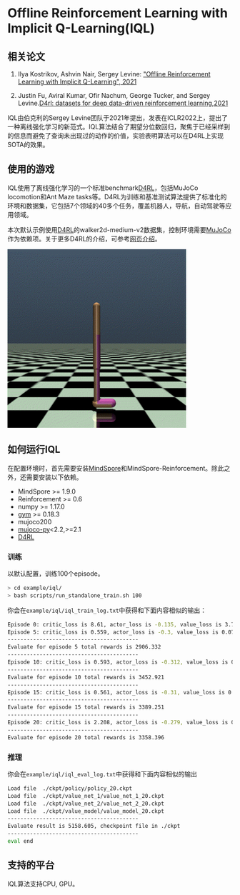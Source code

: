# Offline Reinforcement Learning with Implicit Q-Learning(IQL)

## 相关论文

1. Ilya Kostrikov, Ashvin Nair, Sergey Levine: ["Offline Reinforcement Learning with Implicit Q-Learning", 2021 ](https://link.zhihu.com/?target=http%3A//arxiv.org/abs/2110.06169)

2. Justin Fu, Aviral Kumar, Ofir Nachum, George Tucker, and Sergey Levine.[D4rl: datasets for deep data-driven reinforcement learning,2021](https://gitee.com/link?target=https%3A%2F%2Farxiv.org%2Fabs%2F2004.07219)

IQL由伯克利的Sergey Levine团队于2021年提出，发表在ICLR2022上，提出了一种离线强化学习的新范式。IQL算法结合了期望分位数回归，聚焦于已经采样到的信息而避免了查询未出现过的动作的价值，实验表明算法可以在D4RL上实现SOTA的效果。

## 使用的游戏

IQL使用了离线强化学习的一个标准benchmark[D4RL](https://gitee.com/link?target=https%3A%2F%2Farxiv.org%2Fabs%2F2004.07219)，包括MuJoCo locomotion和Ant Maze tasks等。D4RL为训练和基准测试算法提供了标准化的环境和数据集，它包括7个领域的40多个任务，覆盖机器人，导航，自动驾驶等应用领域。

本次默认示例使用[D4RL](https://gitee.com/link?target=https%3A%2F%2Fgithub.com%2FFarama-Foundation%2FD4RL)的walker2d-medium-v2数据集，控制环境需要[MuJoCo](https://gitee.com/link?target=https%3A%2F%2Fgithub.com%2Fopenai%2Fmujoco-py)作为依赖项。关于更多D4RL的介绍，可参考[网页介绍](https://gitee.com/link?target=https%3A%2F%2Fsites.google.com%2Fview%2Fd4rl%2Fhome)。

<img src="../../docs/images/walker2d.gif" alt="ant" style="zoom:80%;" />

## 如何运行IQL

在配置环境时，首先需要安装[MindSpore](https://gitee.com/link?target=https%3A%2F%2Fwww.mindspore.cn%2Finstall)和MindSpore-Reinforcement。除此之外，还需要安装以下依赖。

- MindSpore >= 1.9.0
- Reinforcement >= 0.6
- numpy >= 1.17.0
- [gym](https://gitee.com/link?target=https%3A%2F%2Fgithub.com%2Fopenai%2Fgym) >= 0.18.3
- mujoco200
- [mujoco-py](https://gitee.com/link?target=https%3A%2F%2Fgithub.com%2Fopenai%2Fmujoco-py)<2.2,>=2.1
- [D4RL](https://github.com/Farama-Foundation/D4RL)

### 训练

以默认配置，训练100个episode。

```bash
> cd example/iql/
> bash scripts/run_standalone_train.sh 100
```

你会在`example/iql/iql_train_log.txt`中获得和下面内容相似的输出：

```bash
Episode 0: critic_loss is 8.61, actor_loss is -0.135, value_loss is 3.731,mean_std is 0.184,per_step_time 59.416 ms,
Episode 5: critic_loss is 0.559, actor_loss is -0.3, value_loss is 0.079,mean_std is 0.184,per_step_time 16.027 ms,
-----------------------------------------
Evaluate for episode 5 total rewards is 2906.332
-----------------------------------------
Episode 10: critic_loss is 0.593, actor_loss is -0.312, value_loss is 0.064,mean_std is 0.184,per_step_time 16.899 ms,
-----------------------------------------
Evaluate for episode 10 total rewards is 3452.921
-----------------------------------------
Episode 15: critic_loss is 0.561, actor_loss is -0.31, value_loss is 0.077,mean_std is 0.184,per_step_time 15.729 ms,
-----------------------------------------
Evaluate for episode 15 total rewards is 3389.251
-----------------------------------------
Episode 20: critic_loss is 2.208, actor_loss is -0.279, value_loss is 0.086,mean_std is 0.184,per_step_time 15.831 ms,
-----------------------------------------
Evaluate for episode 20 total rewards is 3358.396
```

### 推理

你会在`example/iql/iql_eval_log.txt`中获得和下面内容相似的输出

```bash
Load file  ./ckpt/policy/policy_20.ckpt
Load file  ./ckpt/value_net_1/value_net_1_20.ckpt
Load file  ./ckpt/value_net_2/value_net_2_20.ckpt
Load file  ./ckpt/value_model/value_model_20.ckpt
-----------------------------------------
Evaluate result is 5158.605, checkpoint file in ./ckpt
-----------------------------------------
eval end
```

## 支持的平台

IQL算法支持CPU, GPU。